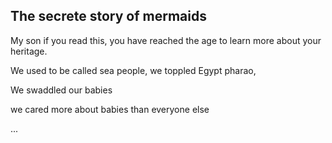## The secrete story of mermaids

My son if you read this, you have reached the age to learn more about your heritage.

We used to be called sea people, we toppled Egypt pharao, 

We swaddled our babies

we cared more about babies than everyone else

...
